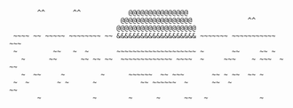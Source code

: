 ```            ^^                   @@@@@@@@@
       ^^       ^^            @@@@@@@@@@@@@@@
                            @@@@@@@@@@@@@@@@@@              ^^
                           @@@@@@@@@@@@@@@@@@@@
 ~~~~ ~~ ~~~~~ ~~~~~~~~ ~~ &&&&&&&&&&&&&&&&&&&& ~~~~~~~ ~~~~~~~~~~~ ~~~
 ~         ~~   ~  ~       ~~~~~~~~~~~~~~~~~~~~ ~       ~~     ~~ ~
   ~      ~~      ~~ ~~ ~~  ~~~~~~~~~~~~~ ~~~~  ~     ~~~    ~ ~~~  ~ ~~
   ~  ~~     ~         ~      ~~~~~~  ~~ ~~~       ~~ ~ ~~  ~~ ~
 ~  ~       ~ ~      ~           ~~ ~~~~~~  ~      ~~  ~             ~~
       ~             ~        ~      ~      ~~   ~             ~
```                      
